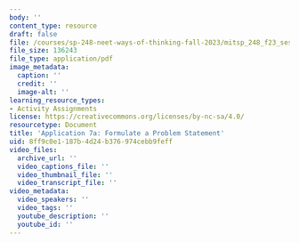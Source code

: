 ```yaml
---
body: ''
content_type: resource
draft: false
file: /courses/sp-248-neet-ways-of-thinking-fall-2023/mitsp_248_f23_ses05_app07a.pdf
file_size: 136243
file_type: application/pdf
image_metadata:
  caption: ''
  credit: ''
  image-alt: ''
learning_resource_types:
- Activity Assignments
license: https://creativecommons.org/licenses/by-nc-sa/4.0/
resourcetype: Document
title: 'Application 7a: Formulate a Problem Statement'
uid: 8ff9c0e1-187b-4d24-b376-974cebb9feff
video_files:
  archive_url: ''
  video_captions_file: ''
  video_thumbnail_file: ''
  video_transcript_file: ''
video_metadata:
  video_speakers: ''
  video_tags: ''
  youtube_description: ''
  youtube_id: ''
---
```

